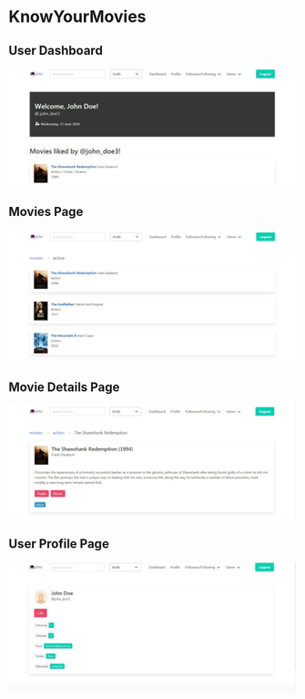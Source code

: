# KnowYourMovies

## User Dashboard
![Dashboard](/snapshots/dashboard.JPG)
## Movies Page
![Movies](/snapshots/movies.JPG)
## Movie Details Page
![Movie-Details](/snapshots/movie-details.JPG)
## User Profile Page
![User-Profile](/snapshots/user-profile.JPG)
